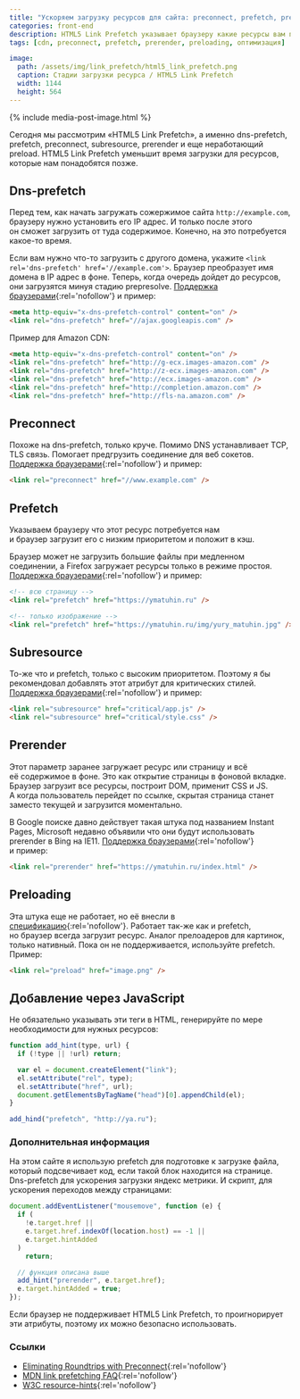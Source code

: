 ```yaml
---
title: "Ускоряем загрузку ресурсов для сайта: preconnect, prefetch, prerender, preloading…"
categories: front-end
description: HTML5 Link Prefetch указывает браузеру какие ресурсы вам понадобятся в будущем на сайте и максимально подготовит их дальнейшую загрузку.
tags: [cdn, preconnect, prefetch, prerender, preloading, оптимизация]

image:
  path: /assets/img/link_prefetch/html5_link_prefetch.png
  caption: Стадии загрузки ресурса / HTML5 Link Prefetch
  width: 1144
  height: 564
---
```


{% include media-post-image.html %}

Сегодня мы рассмотрим «HTML5 Link Prefetch», а именно dns-prefetch, prefetch, preconnect, subresource, prerender и еще неработающий preload. HTML5 Link Prefetch уменьшит время загрузки для ресурсов, которые нам понадобятся позже.

## Dns-prefetch

Перед тем, как начать загружать сожержимое сайта `http://example.com`, браузеру нужно установить его IP адрес. И только после этого он сможет загрузить от туда содержимое. Конечно, на это потребуется какое-то время.

Если вам нужно что-то загрузить с другого домена, укажите `<link rel='dns-prefetch' href='//example.com'>`. Браузер преобразует имя домена в IP адрес в фоне. Теперь, когда очередь дойдет до ресурсов, они загрузятся минуя стадию prepresolve. [Поддержка браузерами](http://caniuse.com/#search=dns-prefetch){:rel='nofollow'} и пример:

```html
<meta http-equiv="x-dns-prefetch-control" content="on" />
<link rel="dns-prefetch" href="//ajax.googleapis.com" />
```

Пример для Amazon CDN:

```html
<meta http-equiv="x-dns-prefetch-control" content="on" />
<link rel="dns-prefetch" href="http://g-ecx.images-amazon.com" />
<link rel="dns-prefetch" href="http://z-ecx.images-amazon.com" />
<link rel="dns-prefetch" href="http://ecx.images-amazon.com" />
<link rel="dns-prefetch" href="http://completion.amazon.com" />
<link rel="dns-prefetch" href="http://fls-na.amazon.com" />
```

## Preconnect

Похоже на dns-prefetch, только круче. Помимо DNS устанавливает TCP, TLS связь. Помогает предгрузить соединение для веб сокетов. [Поддержка браузерами](http://caniuse.com/#search=preconnect){:rel='nofollow'} и пример:

```html
<link rel="preconnect" href="//www.example.com" />
```

## Prefetch

Указываем браузеру что этот ресурс потребуется нам и браузер загрузит его с низким приоритетом и положит в кэш.

Браузер может не загрузить большие файлы при медленном соединении, а Firefox загружает ресурсы только в режиме простоя. [Поддержка браузерами](http://caniuse.com/#search=prefetch){:rel='nofollow'} и пример:

```html
<!-- всю страницу -->
<link rel="prefetch" href="https://ymatuhin.ru" />

<!-- только изображение -->
<link rel="prefetch" href="https://ymatuhin.ru/img/yury_matuhin.jpg" />
```

## Subresource

То-же что и prefetch, только с высоким приоритетом. Поэтому я бы рекомендовал добавлять этот атрибут для критических стилей. [Поддержка браузерами](http://caniuse.com/#search=subresource){:rel='nofollow'} и пример:

```html
<link rel="subresource" href="critical/app.js" />
<link rel="subresource" href="critical/style.css" />
```

## Prerender

Этот параметр заранее загружает ресурс или страницу и всё её содержимое в фоне. Это как открытие страницы в фоновой вкладке. Браузер загрузит все ресурсы, построит DOM, применит CSS и JS. А когда пользователь перейдет по ссылке, скрытая страница станет заместо текущей и загрузится моментально.

В Google поиске давно действует такая штука под названием Instant Pages, Microsoft недавно объявили что они будут использовать prerender в Bing на IE11. [Поддержка браузерами](http://caniuse.com/#search=prerender){:rel='nofollow'} и пример:

```html
<link rel="prerender" href="https://ymatuhin.ru/index.html" />
```

## Preloading

Эта штука еще не работает, но её внесли в [спецификацию](https://w3c.github.io/preload/){:rel='nofollow'}. Работает так-же как и prefetch, но браузер всегда загрузит ресурс. Аналог прелоадеров для картинок, только нативный. Пока он не поддерживается, используйте prefetch. Пример:

```html
<link rel="preload" href="image.png" />
```

## Добавление через JavaScript

Не обязательно указывать эти теги в HTML, генерируйте по мере необходимости для нужных ресурсов:

```javascript
function add_hint(type, url) {
  if (!type || !url) return;

  var el = document.createElement("link");
  el.setAttribute("rel", type);
  el.setAttribute("href", url);
  document.getElementsByTagName("head")[0].appendChild(el);
}

add_hind("prefetch", "http://ya.ru");
```

### Дополнительная информация

На этом сайте я использую prefetch для подготовке к загрузке файла, который подсвечивает код, если такой блок находится на странице. Dns-prefetch для ускорения загрузки яндекс метрики. И скрипт, для ускорения переходов между страницами:

```javascript
document.addEventListener("mousemove", function (e) {
  if (
    !e.target.href ||
    e.target.href.indexOf(location.host) == -1 ||
    e.target.hintAdded
  )
    return;

  // функция описана выше
  add_hint("prerender", e.target.href);
  e.target.hintAdded = true;
});
```

Если браузер не поддерживает HTML5 Link Prefetch, то проигнорирует эти атрибуты, поэтому их можно безопасно использовать.

### Cсылки

- [Eliminating Roundtrips with Preconnect](https://www.igvita.com/2015/08/17/eliminating-roundtrips-with-preconnect/){:rel='nofollow'}
- [MDN link prefetching FAQ](https://developer.mozilla.org/en-US/docs/Web/HTTP/Link_prefetching_FAQ){:rel='nofollow'}
- [W3C resource-hints](http://www.w3.org/TR/resource-hints/){:rel='nofollow'}
